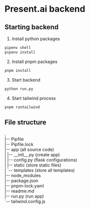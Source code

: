 # Present.ai backend

## Starting backend

1. Install python packages

```bash
pipenv shell
pipenv install
```

2. Install pnpm packages

```bash
pnpm install
```

3. Start backend

```bash
python run.py
```
4. Start tailwind process
```bash
pnpm runtailwind
```

## File structure

. <br>
|-- Pipfile<br>
|-- Pipfile.lock<br>
|-- app (all source code)<br>
| |-- \_\_init\_\_.py (create app)<br>
| |-- config.py (flask configurations)<br>
| |-- static (store static files)<br>
| \`-- templates (store all templates)<br>
|-- node_modules<br>
|-- package.json<br>
|-- pnpm-lock.yaml<br>
|-- readme.md<br>
|-- run.py (run app)<br>
\`-- tailwind.config.js<br>
